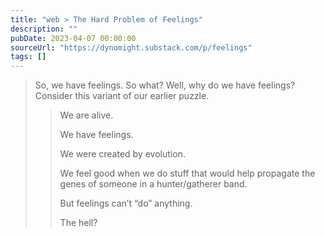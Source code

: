 ```yaml
---
title: "web > The Hard Problem of Feelings"
description: ""
pubDate: 2023-04-07 00:00:00
sourceUrl: "https://dynomight.substack.com/p/feelings"
tags: []
---
```


> So, we have feelings. So what? Well, why do we have feelings? Consider this variant of our earlier puzzle.
> 
> > We are alive.
> > 
> > We have feelings.
> > 
> > We were created by evolution.
> > 
> > We feel good when we do stuff that would help propagate the genes of someone in a hunter/gatherer band.
> > 
> > But feelings can’t “do” anything.
> > 
> > The hell?